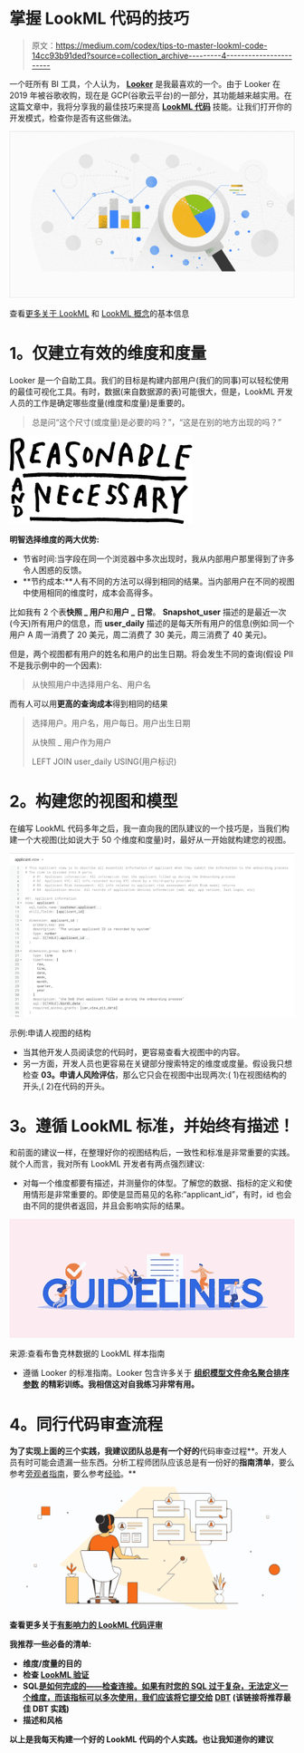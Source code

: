 # 掌握 LookML 代码的技巧

> 原文：<https://medium.com/codex/tips-to-master-lookml-code-14cc93b91ded?source=collection_archive---------4----------------------->

一个旺所有 BI 工具，个人认为， [**Looker**](https://www.looker.com/) 是我最喜欢的一个。由于 Looker 在 2019 年被谷歌收购，现在是 GCP(谷歌云平台)的一部分，其功能越来越实用。在这篇文章中，我将分享我的最佳技巧来提高 [**LookML 代码**](https://cloud.google.com/looker/docs/what-is-lookml#lookml_is_case-sensitive) 技能。让我们打开你的开发模式，检查你是否有这些做法。

![](img/9d3d641de78701aeee6169d777c29dd8.png)

查看[更多关于 LookML](https://cloud.google.com/looker/docs/what-is-lookml#lookml_is_case-sensitive) 和 [LookML 概念](https://cloud.google.com/looker/docs/lookml-terms-and-concepts)的基本信息

# **1。仅建立有效的维度和度量**

Looker 是一个自助工具。我们的目标是构建内部用户(我们的同事)可以轻松使用的最佳可视化工具。有时，数据(来自数据源的表)可能很大，但是，LookML 开发人员的工作是确定哪些度量(维度和度量)是重要的。

> 总是问“这个尺寸(或度量)是必要的吗？”，“这是在别的地方出现的吗？”

![](img/913f7e54db91cef4ce4edadd2ddf67c6.png)

**明智选择维度的两大优势:**

*   节省时间:当字段在同一个浏览器中多次出现时，我从内部用户那里得到了许多令人困惑的反馈。
*   **节约成本:**人有不同的方法可以得到相同的结果。当内部用户在不同的视图中使用相同的维度时，成本会高得多。

比如我有 2 个表**快照 _ 用户**和**用户 _ 日常**。 **Snapshot_user** 描述的是最近一次(今天)所有用户的信息，而 **user_daily** 描述的是每天所有用户的信息(例如:同一个用户 A 周一消费了 20 美元，周二消费了 30 美元，周三消费了 40 美元)。

但是，两个视图都有用户的姓名和用户的出生日期。将会发生不同的查询(假设 PII 不是我示例中的一个因素):

> 从快照用户中选择用户名、用户名

而有人可以用**更高的查询成本**得到相同的结果

> 选择用户。用户名，用户每日。用户出生日期
> 
> 从快照 _ 用户作为用户
> 
> LEFT JOIN user_daily USING(用户标识)

# **2。构建您的视图和模型**

在编写 LookML 代码多年之后，我一直向我的团队建议的一个技巧是，当我们构建一个大视图(比如说大于 50 个维度和度量)时，最好从一开始就构建您的视图。

![](img/1b20b56fa2f34be6f9bcfaf04019e0ab.png)

示例:申请人视图的结构

*   当其他开发人员阅读您的代码时，更容易查看大视图中的内容。
*   另一方面，开发人员也更容易在关键部分搜索特定的维度或度量。假设我只想检查 **03。申请人风险评估**，那么它只会在视图中出现两次:( 1)在视图结构的开头,( 2)在代码的开头。

# **3。遵循 LookML 标准，并始终有描述！**

和前面的建议一样，在整理好你的视图结构后，一致性和标准是非常重要的实践。就个人而言，我对所有 LookML 开发者有两点强烈建议:

*   对每一个维度都要有描述，并测量你的体型。了解您的数据、指标的定义和使用情形是非常重要的。即使是显而易见的名称:“applicant_id”，有时，id 也会由不同的提供者返回，并且会影响实际的结果。

![](img/634c2df7831eeb64e3be4650f6c749ae.png)

来源:查看布鲁克林数据的 LookML 样本指南

*   遵循 Looker 的标准指南。Looker 包含许多关于 [**组织模型文件**](https://github.com/brooklyn-data/co/blob/main/looker_style_guide.md#models)**[**命名聚合**](https://github.com/brooklyn-data/co/blob/main/looker_style_guide.md#aggregate-functions)[**排序参数**](https://github.com/brooklyn-data/co/blob/main/looker_style_guide.md#ordering-dimension-and-measure-parameters) 的精彩训练。我相信这对自我练习非常有用。**

# ****4。同行代码审查流程****

**为了实现上面的三个实践，我建议团队总是有一个好的**代码审查过程**。开发人员有时可能会遗漏一些东西。分析工程师团队应该总是有一份好的**指南清单**，要么参考[旁观者指南](https://cloud.google.com/looker/docs/lookml-validation)，要么参考[经验](https://github.com/brooklyn-data/co/blob/main/looker_style_guide.md#general-guidelines)。**

**![](img/b1336af7de04838c89e262ef149160ad.png)**

**查看更多关于[有影响力的 LookML 代码评审](https://www.spectacles.dev/post/lookml-code-reviews)**

**我推荐一些必备的清单:**

*   **维度/度量的目的**
*   **检查 [LookML 验证](https://cloud.google.com/looker/docs/lookml-validation)**
*   **SQL[是如何完成的——检查连接。如果有时您的 SQL 过于复杂，无法定义一个维度，而该指标可以多次使用，我们应该将它提交给](https://github.com/brooklyn-data/co/blob/main/sql_style_guide.md#brooklyn-data-co-sql-style-guide) [DBT](https://docs.getdbt.com/guides/legacy/best-practices) (该链接将推荐最佳 DBT 实践)**
*   **描述和风格**

**以上是我每天构建一个好的 LookML 代码的个人实践。也让我知道你的建议**